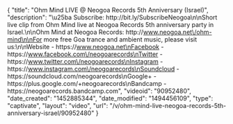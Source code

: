 {
    "title": "Ohm Mind LIVE @ Neogoa Records 5th Anniversary (Israel)",
    "description": "\u25ba Subscribe: http:\/\/bit.ly\/SubscribeNeogoa\n\nShort live clip from Ohm Mind live at Neogoa Records 5th anniversary party in Israel.\n\nOhm Mind at Neogoa Records: http:\/\/www.neogoa.net\/ohm-mind\n\nFor more free Goa trance and ambient music, please visit us:\n\nWebsite - https:\/\/www.neogoa.net\nFacebook - https:\/\/www.facebook.com\/neogoarecords\nTwitter - https:\/\/www.twitter.com\/neogoarecords\nInstagram - https:\/\/www.instagram.com\/neogoarecords\nSoundcloud - https:\/\/soundcloud.com\/neogoarecords\nGoogle+ - https:\/\/plus.google.com\/+neogoarecords\nBandcamp - https:\/\/neogoarecords.bandcamp.com",
    "videoid": "90952480",
    "date_created": "1452885344",
    "date_modified": "1494456109",
    "type": "captivate",
    "layout": "video",
    "url": "\/v\/ohm-mind-live-neogoa-records-5th-anniversary-israel\/90952480"
}